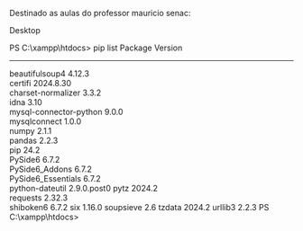 Destinado as aulas do professor mauricio senac:

Desktop

PS C:\xampp\htdocs> pip list
Package                Version
---------------------- -----------
beautifulsoup4         4.12.3     
certifi                2024.8.30  
charset-normalizer     3.3.2      
idna                   3.10       
mysql-connector-python 9.0.0      
mysqlconnect           1.0.0      
numpy                  2.1.1      
pandas                 2.2.3      
pip                    24.2       
PySide6                6.7.2      
PySide6_Addons         6.7.2      
PySide6_Essentials     6.7.2      
python-dateutil        2.9.0.post0
pytz                   2024.2     
requests               2.32.3     
shiboken6              6.7.2
six                    1.16.0
soupsieve              2.6
tzdata                 2024.2
urllib3                2.2.3
PS C:\xampp\htdocs> 